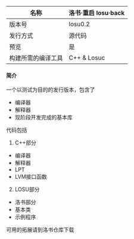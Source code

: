 | 名称        | 洛书·重启   losu·back  |
|-----------|-------------|
| 版本号       | losu0.2     |
| 发行方式      | 源代码         |
| 预览        | 是           |
| 构建所需的编译工具 | C++ & Losuc |

#### 简介
一个以测试为目的的发行版本，包含了
+ 编译器
+ 解释器
+ 现阶段开发完成的基本库

代码包括
1. C++部分
+ 编译器
+ 解释器
+ LPT
+ LVM接口函数
2. LOSU部分
+ 洛书部分
+ 基本类
+ 示例程序

可用的拓展请到洛书仓库下载